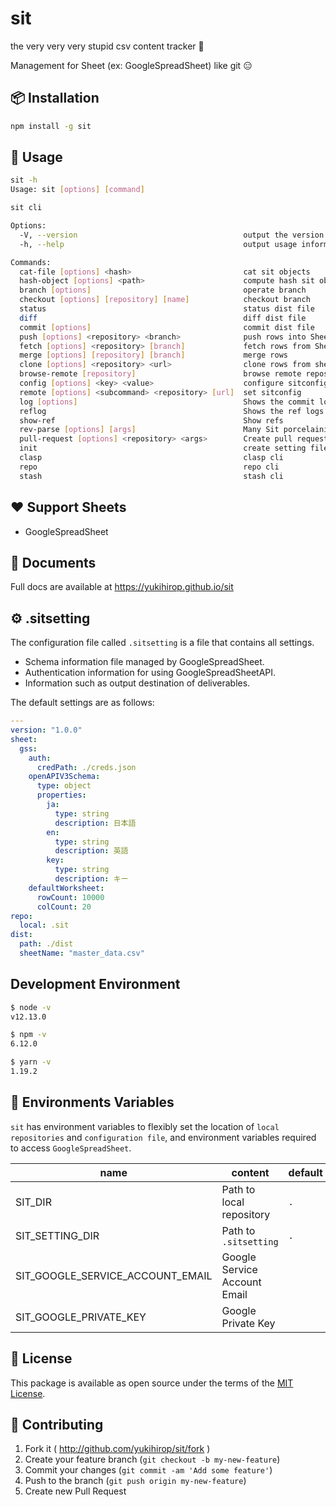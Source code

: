 # sit

the very very very stupid csv content tracker 🤧

Management for Sheet (ex: GoogleSpreadSheet) like git 😑

## 📦 Installation

```bash
npm install -g sit
```


## 📖 Usage

```bash
sit -h
Usage: sit [options] [command]

sit cli

Options:
  -V, --version                                     output the version number
  -h, --help                                        output usage information

Commands:
  cat-file [options] <hash>                         cat sit objects
  hash-object [options] <path>                      compute hash sit object
  branch [options]                                  operate branch
  checkout [options] [repository] [name]            checkout branch
  status                                            status dist file
  diff                                              diff dist file
  commit [options]                                  commit dist file
  push [options] <repository> <branch>              push rows into Sheet
  fetch [options] <repository> [branch]             fetch rows from Sheet
  merge [options] [repository] [branch]             merge rows
  clone [options] <repository> <url>                clone rows from sheet
  browse-remote [repository]                        browse remote repository
  config [options] <key> <value>                    configure sitconfig
  remote [options] <subcommand> <repository> [url]  set sitconfig
  log [options]                                     Shows the commit logs
  reflog                                            Shows the ref logs
  show-ref                                          Show refs
  rev-parse [options] [args]                        Many Sit porcelainish commands take mixture of flags
  pull-request [options] <repository> <args>        Create pull request in Sheet
  init                                              create setting file (.sitsetting)
  clasp                                             clasp cli
  repo                                              repo cli
  stash                                             stash cli
```

## ❤️ Support Sheets

- GoogleSpreadSheet

## 📕 Documents

Full docs are available at https://yukihirop.github.io/sit

## ⚙ .sitsetting

The configuration file called `.sitsetting` is a file that contains all settings.

- Schema information file managed by GoogleSpreadSheet.
- Authentication information for using GoogleSpreadSheetAPI.
- Information such as output destination of deliverables.


The default settings are as follows:

```yaml
---
version: "1.0.0"
sheet:
  gss:
    auth:
      credPath: ./creds.json
    openAPIV3Schema:
      type: object
      properties:
        ja:
          type: string
          description: 日本語
        en:
          type: string
          description: 英語
        key:
          type: string
          description: キー
    defaultWorksheet:
      rowCount: 10000
      colCount: 20
repo:
  local: .sit
dist:
  path: ./dist
  sheetName: "master_data.csv"
```

## Development Environment

```bash
$ node -v
v12.13.0

$ npm -v
6.12.0

$ yarn -v
1.19.2
```

## 🤖 Environments Variables

`sit` has environment variables to flexibly set the location of `local repositories` and
`configuration file`, and environment variables required to access `GoogleSpreadSheet`.

|name|content|default|
|----|-------|-------|
|SIT_DIR|Path to local repository|`.`|
|SIT_SETTING_DIR|Path to `.sitsetting`|`.`|
|SIT_GOOGLE_SERVICE_ACCOUNT_EMAIL|Google Service Account Email||
|SIT_GOOGLE_PRIVATE_KEY|Google Private Key||

## 📝 License

This package is available as open source under the terms of the [MIT License](https://opensource.org/licenses/MIT).

## 🤝 Contributing

1. Fork it ( http://github.com/yukihirop/sit/fork )
2. Create your feature branch (`git checkout -b my-new-feature`)
3. Commit your changes (`git commit -am 'Add some feature'`)
4. Push to the branch (`git push origin my-new-feature`)
5. Create new Pull Request
